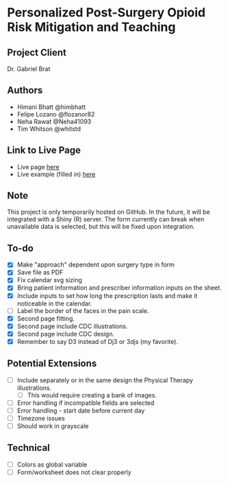 # Personalized Post-Surgery Opioid Risk Mitigation and Teaching

## Project Client

Dr. Gabriel Brat

## Authors

- Himani Bhatt @himbhatt
- Felipe Lozano @flozanor82
- Neha Rawat @Neha41093
- Tim Whitson @whitstd

## Link to Live Page

- Live page [here](http://whitstd.github.io/opioid-worksheet)
- Live example (filled in) [here](https://whitstd.github.io/opioid-worksheet/index.html?prescriberName=Dr.%20Cutty%20McOops&prescriberPhone=555-555-5555&surgery_bin=Appendectomy&approach=MIS&pre_surg_stat=Opioid%20Naive&hx_mh=TRUE&prescriptionDrug=Oxycodone&prescriptionAmount=5&prescriptionPerDay=2&prescriptionStartDate=2018-04-23&prescriptionTotalDays=7)

## Note

This project is only temporarily hosted on GitHub. In the future, it will be integrated with a Shiny (R) server. The form currently can break when unavailable data is selected, but this will be fixed upon integration.

## To-do

- [X] Make "approach" dependent upon surgery type in form
- [X] Save file as PDF
- [X] Fix calendar svg sizing
- [X] Bring patient information and prescriber information inputs on the sheet.
- [X] Include inputs to set how long the prescription lasts and make it noticeable in the calendar.
- [ ] Label the border of the faces in the pain scale.
- [X] Second page fitting.
- [X] Second page include CDC illustrations.
- [X] Second page include CDC design.
- [X] Remember to say D3 instead of Dj3 or 3djs (my favorite). 

## Potential Extensions
- [ ] Include separately or in the same design the Physical Therapy illustrations.
   - [ ] This would require creating a bank of images.
- [ ] Error handling if incompatible fields are selected
- [ ] Error handling - start date before current day
- [ ] Timezone issues
- [ ] Should work in grayscale

## Technical

- [ ] Colors as global variable
- [ ] Form/worksheet does not clear properly
